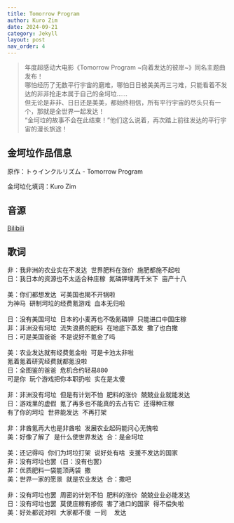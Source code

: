 ```yaml
---
title: Tomorrow Program
author: Kuro Zim
date: 2024-09-21
category: Jekyll
layout: post
nav_order: 4
---
```


> 年度超感动大电影《Tomorrow Program ~向着发达的彼岸~》同名主题曲发布！<br>哪怕经历了无数平行宇宙的磨难，哪怕日日被美美再三刁难，只能看着不发达的非非抢走本属于自己的金坷垃……<br>但无论是非非、日日还是美美，都始终相信，所有平行宇宙的尽头只有一个，那就是全世界一起发达！<br>“金坷垃的故事不会在此结束！”他们这么说着，再次踏上前往发达的平行宇宙的漫长旅途！

## 金坷垃作品信息

原作：トゥインクルリズム - Tomorrow Program

金坷垃化填词：Kuro Zim

## 音源

[Bilibili](https://www.bilibili.com/video/BV198bFeWExA)

## 歌词

<pre>非：我非洲的农业实在不发达 世界肥料在涨价 施肥都施不起啦
日：我日本的资源也不太适合种庄稼 氮磷钾埋两千米下 亩产十八

美：你们都想发达 可美国也揭不开锅啦
为神马 研制坷垃的经费氪游戏 血本无归啦

日：没有美国坷垃 日本的小麦再也不吸氮磷钾 只能进口中国庄稼
非：非洲没有坷垃 流失浪费的肥料 在地底下蒸发 撒了也白撒
日：可是美国爸爸 不是说好不氪金了吗

美：农业发达就有经费氪金啦 可是卡池太非啦 
氪着氪着研究经费就都氪没啦
日：全图鉴的爸爸 危机合约轻易880
可是你 玩个游戏把你本职扔啦 实在是太傻

非：非洲没有坷垃 但是有计划不怕 肥料的涨价 兢兢业业就能发达
日：游戏里的虚假 氪了再多也不能真的去占有它 还得种庄稼
有了你的坷垃 世界能发达 不再打架

非：非酋氪再大也是非酋啦 发展农业起码能问心无愧啦
美：好像了解了 是什么使世界发达 合：是金坷垃

美：还记得吗 你们为坷垃打架 说好处有啥 支援不发达的国家
非：没有坷垃也罢（日：没有也罢）
非：优质肥料一袋能顶两袋 撒
美：世界一家的愿景 就是农业发达 合：撒吧

非：没有坷垃也罢 周密的计划不怕 肥料的涨价 兢兢业业必能发达
日：没有坷垃也罢 莫使庄稼有掺假 害了进口的国家 得不偿失啦
美：好处都说对啦 大家都不傻 一同  发达</pre>
